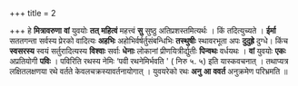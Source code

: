 +++
title = 2

+++
हे **मित्रावरुणा** **वां** युवयोः **तत्** **महित्वं** महत्त्वं **सु** सुष्ठु अतिप्रशस्तमित्यर्थः । किं तदित्युच्यते । **ईर्मा** सततगन्ता सर्वस्य प्रेरको वादित्यः **अहभिः** अहोभिर्वर्षर्तुसंबन्धिभिः **तस्थुषीः** स्थावरभूता अपः **दुदुह्रे** दुग्धे। किंच **स्वसरस्य** स्वयं सर्तुरादित्यस्य **विश्वाः** सर्वाः **धेनाः** लोकानां प्रीणयित्रीर्द्युतीः **पिन्वथः** वर्धयथः । **वां** युवयोः **एकः** अप्रतियोगी **पविः** । पविरिति रथस्य नेमिः ‘पवी रथनेमिर्भवति ' ( निरु ५. ५) इति यास्कवचनात् । तथाप्यत्र लक्षितलक्षणया रथे वर्तते केवलचक्रस्यावर्तनायोगात् । युवयरेको रथः **अनु** **आ** **ववर्त** अनुक्रमेण परिभ्रमति ॥